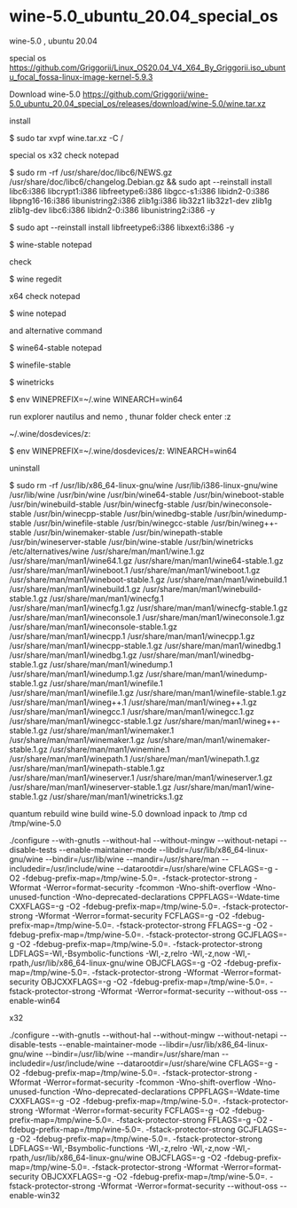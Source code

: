 # wine-5.0_ubuntu_20.04_special_os
wine-5.0 , ubuntu 20.04

special os https://github.com/Griggorii/Linux_OS20.04_V4_X64_By_Griggorii.iso_ubuntu_focal_fossa-linux-image-kernel-5.9.3

Download wine-5.0 https://github.com/Griggorii/wine-5.0_ubuntu_20.04_special_os/releases/download/wine-5.0/wine.tar.xz

install 

$ sudo tar xvpf wine.tar.xz -C /

special os x32  check notepad

$ sudo rm -rf /usr/share/doc/libc6/NEWS.gz /usr/share/doc/libc6/changelog.Debian.gz && sudo apt --reinstall install libc6:i386 libcrypt1:i386 libfreetype6:i386 libgcc-s1:i386 libidn2-0:i386 libpng16-16:i386 libunistring2:i386 zlib1g:i386 lib32z1 lib32z1-dev zlib1g zlib1g-dev libc6:i386 libidn2-0:i386 libunistring2:i386 -y

$ sudo apt --reinstall install libfreetype6:i386 libxext6:i386 -y

$ wine-stable notepad

check

$ wine regedit

x64 check notepad

$ wine notepad

and alternative command

$ wine64-stable notepad

$ winefile-stable

$ winetricks

$ env WINEPREFIX=~/.wine WINEARCH=win64

run explorer nautilus and nemo , thunar folder check enter :z

~/.wine/dosdevices/z:

$ env WINEPREFIX=~/.wine/dosdevices/z: WINEARCH=win64

uninstall

$ sudo rm -rf /usr/lib/x86_64-linux-gnu/wine /usr/lib/i386-linux-gnu/wine /usr/lib/wine /usr/bin/wine /usr/bin/wine64-stable /usr/bin/wineboot-stable /usr/bin/winebuild-stable /usr/bin/winecfg-stable /usr/bin/wineconsole-stable /usr/bin/winecpp-stable /usr/bin/winedbg-stable /usr/bin/winedump-stable /usr/bin/winefile-stable /usr/bin/winegcc-stable /usr/bin/wineg++-stable /usr/bin/winemaker-stable /usr/bin/winepath-stable /usr/bin/wineserver-stable /usr/bin/wine-stable /usr/bin/winetricks /etc/alternatives/wine /usr/share/man/man1/wine.1.gz /usr/share/man/man1/wine64.1.gz /usr/share/man/man1/wine64-stable.1.gz /usr/share/man/man1/wineboot.1 /usr/share/man/man1/wineboot.1.gz /usr/share/man/man1/wineboot-stable.1.gz /usr/share/man/man1/winebuild.1 /usr/share/man/man1/winebuild.1.gz /usr/share/man/man1/winebuild-stable.1.gz /usr/share/man/man1/winecfg.1 /usr/share/man/man1/winecfg.1.gz /usr/share/man/man1/winecfg-stable.1.gz /usr/share/man/man1/wineconsole.1 /usr/share/man/man1/wineconsole.1.gz /usr/share/man/man1/wineconsole-stable.1.gz /usr/share/man/man1/winecpp.1 /usr/share/man/man1/winecpp.1.gz /usr/share/man/man1/winecpp-stable.1.gz /usr/share/man/man1/winedbg.1 /usr/share/man/man1/winedbg.1.gz /usr/share/man/man1/winedbg-stable.1.gz /usr/share/man/man1/winedump.1 /usr/share/man/man1/winedump.1.gz /usr/share/man/man1/winedump-stable.1.gz /usr/share/man/man1/winefile.1 /usr/share/man/man1/winefile.1.gz /usr/share/man/man1/winefile-stable.1.gz /usr/share/man/man1/wineg++.1 /usr/share/man/man1/wineg++.1.gz /usr/share/man/man1/winegcc.1 /usr/share/man/man1/winegcc.1.gz /usr/share/man/man1/winegcc-stable.1.gz /usr/share/man/man1/wineg++-stable.1.gz /usr/share/man/man1/winemaker.1 /usr/share/man/man1/winemaker.1.gz /usr/share/man/man1/winemaker-stable.1.gz /usr/share/man/man1/winemine.1 /usr/share/man/man1/winepath.1 /usr/share/man/man1/winepath.1.gz /usr/share/man/man1/winepath-stable.1.gz /usr/share/man/man1/wineserver.1 /usr/share/man/man1/wineserver.1.gz /usr/share/man/man1/wineserver-stable.1.gz /usr/share/man/man1/wine-stable.1.gz /usr/share/man/man1/winetricks.1.gz

quantum rebuild wine build wine-5.0 download inpack to /tmp cd /tmp/wine-5.0

./configure --with-gnutls --without-hal --without-mingw --without-netapi --disable-tests --enable-maintainer-mode --libdir=/usr/lib/x86_64-linux-gnu/wine --bindir=/usr/lib/wine --mandir=/usr/share/man --includedir=/usr/include/wine --datarootdir=/usr/share/wine CFLAGS=-g -O2 -fdebug-prefix-map=/tmp/wine-5.0=. -fstack-protector-strong -Wformat -Werror=format-security -fcommon -Wno-shift-overflow -Wno-unused-function -Wno-deprecated-declarations CPPFLAGS=-Wdate-time CXXFLAGS=-g -O2 -fdebug-prefix-map=/tmp/wine-5.0=. -fstack-protector-strong -Wformat -Werror=format-security FCFLAGS=-g -O2 -fdebug-prefix-map=/tmp/wine-5.0=. -fstack-protector-strong FFLAGS=-g -O2 -fdebug-prefix-map=/tmp/wine-5.0=. -fstack-protector-strong GCJFLAGS=-g -O2 -fdebug-prefix-map=/tmp/wine-5.0=. -fstack-protector-strong LDFLAGS=-Wl,-Bsymbolic-functions -Wl,-z,relro -Wl,-z,now -Wl,-rpath,/usr/lib/x86_64-linux-gnu/wine OBJCFLAGS=-g -O2 -fdebug-prefix-map=/tmp/wine-5.0=. -fstack-protector-strong -Wformat -Werror=format-security OBJCXXFLAGS=-g -O2 -fdebug-prefix-map=/tmp/wine-5.0=. -fstack-protector-strong -Wformat -Werror=format-security --without-oss --enable-win64

x32

./configure --with-gnutls --without-hal --without-mingw --without-netapi --disable-tests --enable-maintainer-mode --libdir=/usr/lib/x86_64-linux-gnu/wine --bindir=/usr/lib/wine --mandir=/usr/share/man --includedir=/usr/include/wine --datarootdir=/usr/share/wine CFLAGS=-g -O2 -fdebug-prefix-map=/tmp/wine-5.0=. -fstack-protector-strong -Wformat -Werror=format-security -fcommon -Wno-shift-overflow -Wno-unused-function -Wno-deprecated-declarations CPPFLAGS=-Wdate-time CXXFLAGS=-g -O2 -fdebug-prefix-map=/tmp/wine-5.0=. -fstack-protector-strong -Wformat -Werror=format-security FCFLAGS=-g -O2 -fdebug-prefix-map=/tmp/wine-5.0=. -fstack-protector-strong FFLAGS=-g -O2 -fdebug-prefix-map=/tmp/wine-5.0=. -fstack-protector-strong GCJFLAGS=-g -O2 -fdebug-prefix-map=/tmp/wine-5.0=. -fstack-protector-strong LDFLAGS=-Wl,-Bsymbolic-functions -Wl,-z,relro -Wl,-z,now -Wl,-rpath,/usr/lib/x86_64-linux-gnu/wine OBJCFLAGS=-g -O2 -fdebug-prefix-map=/tmp/wine-5.0=. -fstack-protector-strong -Wformat -Werror=format-security OBJCXXFLAGS=-g -O2 -fdebug-prefix-map=/tmp/wine-5.0=. -fstack-protector-strong -Wformat -Werror=format-security --without-oss --enable-win32

